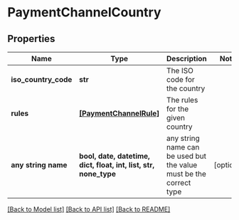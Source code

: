 # PaymentChannelCountry


## Properties
Name | Type | Description | Notes
------------ | ------------- | ------------- | -------------
**iso_country_code** | **str** | The ISO code for the country | 
**rules** | [**[PaymentChannelRule]**](PaymentChannelRule.md) | The rules for the given country | 
**any string name** | **bool, date, datetime, dict, float, int, list, str, none_type** | any string name can be used but the value must be the correct type | [optional]

[[Back to Model list]](../README.md#documentation-for-models) [[Back to API list]](../README.md#documentation-for-api-endpoints) [[Back to README]](../README.md)



